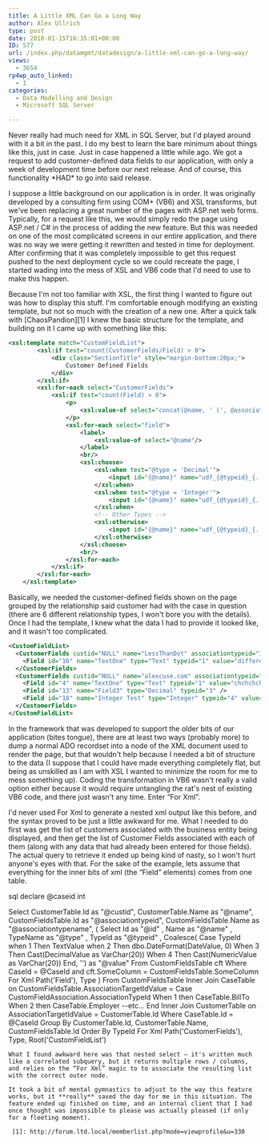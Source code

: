 ```yaml
---
title: A Little XML Can Go a Long Way
author: Alex Ullrich
type: post
date: 2010-01-15T16:35:01+00:00
ID: 577
url: /index.php/datamgmt/datadesign/a-little-xml-can-go-a-long-way/
views:
  - 3654
rp4wp_auto_linked:
  - 1
categories:
  - Data Modelling and Design
  - Microsoft SQL Server

---
```

Never really had much need for XML in SQL Server, but I'd played around with it a bit in the past. I do my best to learn the bare minimum about things like this, just in case. Just in case happened a little while ago. We got a request to add customer-defined data fields to our application, with only a week of development time before our next release. And of course, this functionality \*HAD\* to go into said release.

I suppose a little background on our application is in order. It was originally developed by a consulting firm using COM+ (VB6) and XSL transforms, but we've been replacing a great number of the pages with ASP.net web forms. Typically, for a request like this, we would simply redo the page using ASP.net / C# in the process of adding the new feature. But this was needed on one of the most complicated screens in our entire application, and there was no way we were getting it rewritten and tested in time for deployment. After confirming that it was completely impossible to get this request pushed to the next deployment cycle so we could recreate the page, I started wading into the mess of XSL and VB6 code that I'd need to use to make this happen.

Because I'm not too familiar with XSL, the first thing I wanted to figure out was how to display this stuff. I'm comfortable enough modifying an existing template, but not so much with the creation of a new one. After a quick talk with [ChaosPandion][1] I knew the basic structure for the template, and building on it I came up with something like this:

```xml
<xsl:template match="CustomFieldList">
		<xsl:if test="count(CustomerFields/Field) > 0">
			<div class="SectionTitle" style="margin-bottom:20px;">
				Customer Defined Fields
			</div>
		</xsl:if>
		<xsl:for-each select="CustomerFields">
			<xsl:if test="count(Field) > 0">
				<p>
					<xsl:value-of select="concat(@name, ' (', @associationtypename, ')')"/>
				</p>
				<xsl:for-each select="field">
					<label>
						<xsl:value-of select="@name"/>
					</label>
					<br/>
					<xsl:choose>
						<xsl:when test="@type = 'Decimal'">
							<input id="{@name}" name="udf_{@typeid}_{../@custid}_{@id}" size="30" type="text" value="{@value}" title="{@name}" onblur="ValidateDecimalInput(this)" />
						</xsl:when>
						<xsl:when test="@type = 'Integer'">
							<input id="{@name}" name="udf_{@typeid}_{../@custid}_{@id}" size="30" type="text" value="{@value}" title="{@name}" onblur="ValidateIntegerInput(this)" />
						</xsl:when>
						<!-- Other Types -->
						<xsl:otherwise>
							<input id="{@name}" name="udf_{@typeid}_{../@custid}_{@id}" size="30" type="text" value="{@value}" />
						</xsl:otherwise>
					</xsl:choose>
					<br/>
				</xsl:for-each>
			</xsl:if>
		</xsl:for-each>
	</xsl:template>
```

Basically, we needed the customer-defined fields shown on the page grouped by the relationship said customer had with the case in question (there are 6 different relationship types, I won't bore you with the details). Once I had the template, I knew what the data I had to provide it looked like, and it wasn't too complicated.

```xml
<CustomFieldList>
  <CustomerFields custid="NULL" name="LessThanDot" associationtypeid="1" associationtypename="Awesome Blogs">
    <Field id="16" name="TextOne" type="Text" typeid="1" value="different value" />
  </CustomerFields>
  <CustomerFields custid="NULL" name="alexcuse.com" associationtypeid="2" associationtypename="Crummy Web Page">
    <Field id="4" name="TextOne" type="Text" typeid="1" value="chchchchchanges" />
    <Field id="13" name="Field3" type="Decimal" typeid="3" />
    <Field id="18" name="Integer Test" type="Integer" typeid="4" value="15" />
  </CustomerFields>
</CustomFieldList>
```

In the framework that was developed to support the older bits of our application (bites tongue), there are at least two ways (probably more) to dump a normal ADO recordset into a node of the XML document used to render the page, but that wouldn't help because I needed a bit of structure to the data (I suppose that I could have made everything completely flat, but being as unskilled as I am with XSL I wanted to minimize the room for me to mess something up). Coding the transformation in VB6 wasn't really a valid option either because it would require untangling the rat's nest of existing VB6 code, and there just wasn't any time. Enter “For Xml”.

I'd never used For Xml to generate a nested xml output like this before, and the syntax proved to be just a little awkward for me. What I needed to do first was get the list of customers associated with the business entity being displayed, and then get the list of Customer Fields associated with each of them (along with any data that had already been entered for those fields). The actual query to retrieve it ended up being kind of nasty, so I won't hurt anyone's eyes with that. For the sake of the example, lets assume that everything for the inner bits of xml (the “Field” elements) comes from one table.

sql
declare @caseid int

Select CustomerTable.Id as "@custid",
	CustomerTable.Name as "@name",
	CustomFieldsTable.Id as "@associationtypeid",
	CustomFieldsTable.Name as "@associationtypename",
	(
		Select Id as "@id"
			, Name as "@name" 
			, TypeName as "@type"
			, TypeId as "@typeid"
			, Coalesce(
				Case TypeId
					when 1 Then TextValue
					when 2 Then dbo.DateFormat(DateValue, 0)
					When 3 Then Cast(DecimalValue as VarChar(20))
					When 4 Then Cast(NumericValue as VarChar(20))
				  End, '')  as "@value"
		From CustomFieldsTable cft
		Where CaseId = @CaseId
			and cft.SomeColumn = CustomFieldsTable.SomeColumn
		For Xml Path('Field'), Type
	)
From CustomFieldsTable 
	Inner Join CaseTable on CustomFieldsTable.AssociationTargetIdValue = 
		Case CustomFieldAssociation.AssociationTypeId 
			When 1 then CaseTable.BillTo
			When 2 then CaseTable.Employer  --etc...
		End
	Inner Join CustomerTable on AssociationTargetIdValue = CustomerTable.Id
Where CaseTable.Id = @CaseId 
Group By CustomerTable.Id, CustomerTable.Name, CustomFieldsTable.Id
Order By TypeId
For Xml Path('CustomerFields'), Type, Root('CustomFieldList')
```
What I found awkward here was that nested select – it's written much like a correlated subquery, but it returns multiple rows / columns, and relies on the “For Xml” magic to to associate the resulting list with the correct outer node.

It took a bit of mental gymnastics to adjust to the way this feature works, but it **really** saved the day for me in this situation. The feature ended up finished on time, and an internal client that I had once thought was impossible to please was actually pleased (if only for a fleeting moment).

 [1]: http://forum.ltd.local/memberlist.php?mode=viewprofile&u=330